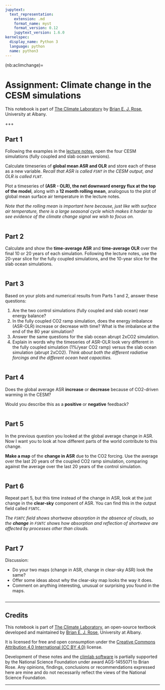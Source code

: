 ```yaml
---
jupytext:
  text_representation:
    extension: .md
    format_name: myst
    format_version: 0.12
    jupytext_version: 1.6.0
kernelspec:
  display_name: Python 3
  language: python
  name: python3
---
```

(nb:aclimchange)=
# Assignment: Climate change in the CESM simulations

This notebook is part of [The Climate Laboratory](https://brian-rose.github.io/ClimateLaboratoryBook) by [Brian E. J. Rose](http://www.atmos.albany.edu/facstaff/brose/index.html), University at Albany.

+++

## Part 1

Following the examples in the [lecture notes](https://brian-rose.github.io/ClimateLaboratoryBook/courseware/transient-cesm.html), open the four CESM simulations (fully coupled and slab ocean versions). 

Calculate timeseries of **global mean ASR and OLR** and store each of these as a new variable. *Recall that ASR is called `FSNT` in the CESM output, and OLR is called `FLNT`.*

Plot a timeseries of **(ASR - OLR), the net downward energy flux at the top of the model**, along with a **12 month rolling mean**, analogous to the plot of global mean surface air temperature in the lecture notes.  

*Note that the rolling mean is important here because, just like with surface air temperature, there is a large seasonal cycle which makes it harder to see evidence of the climate change signal we wish to focus on.*

```{code-cell} ipython3

```

## Part 2

Calculate and show the **time-average ASR** and **time-average OLR** over the final 10 or 20 years of each simulation. Following the lecture notes, use the 20-year slice for the fully coupled simulations, and the 10-year slice for the slab ocean simulations.

```{code-cell} ipython3

```

## Part 3

Based on your plots and numerical results from Parts 1 and 2, answer these questions:

1. Are the two control simulations (fully coupled and slab ocean) near energy balance?
2. In the fully coupled CO2 ramp simulation, does the energy imbalance (ASR-OLR) increase or decrease with time? What is the imbalance at the end of the 80 year simulation?
3. Answer the same questions for the slab ocean abrupt 2xCO2 simulation.
4. Explain in words why the timeseries of ASR-OLR look very different in the fully coupled simulation (1%/year CO2 ramp) versus the slab ocean simulation (abrupt 2xCO2). *Think about both the different radiative forcings and the different ocean heat capacities.*

```{code-cell} ipython3

```

## Part 4

Does the global average ASR **increase** or **decrease** because of CO2-driven warming in the CESM? 

Would you describe this as a **positive** or **negative** feedback?

```{code-cell} ipython3

```

## Part 5

In the previous question you looked at the global average change in ASR. Now I want you to look at how different parts of the world contribute to this change.

**Make a map** of the **change in ASR** due to the CO2 forcing. Use the average over the last 20 years of the coupled CO2 ramp simulation, comparing against the average over the last 20 years of the control simulation.

```{code-cell} ipython3

```

## Part 6

Repeat part 5, but this time instead of the change in ASR, look at the just change in the **clear-sky** component of ASR. You can find this in the output field called `FSNTC`.

*The `FSNTC` field shows shortwave absorption in the absence of clouds, so the **change** in `FSNTC` shows how absorption and reflection of shortwave are affected by processes other than clouds.*

```{code-cell} ipython3

```

## Part 7

Discussion:

- Do your two maps (change in ASR, change in clear-sky ASR) look the same? 
- Offer some ideas about why the clear-sky map looks the way it does.
- Comment on anything interesting, unusual or surprising you found in the maps.

```{code-cell} ipython3

```

____________

## Credits

This notebook is part of [The Climate Laboratory](https://brian-rose.github.io/ClimateLaboratoryBook), an open-source textbook developed and maintained by [Brian E. J. Rose](http://www.atmos.albany.edu/facstaff/brose/index.html), University at Albany.

It is licensed for free and open consumption under the
[Creative Commons Attribution 4.0 International (CC BY 4.0)](https://creativecommons.org/licenses/by/4.0/) license.

Development of these notes and the [climlab software](https://github.com/brian-rose/climlab) is partially supported by the National Science Foundation under award AGS-1455071 to Brian Rose. Any opinions, findings, conclusions or recommendations expressed here are mine and do not necessarily reflect the views of the National Science Foundation.
____________

```{code-cell} ipython3

```
